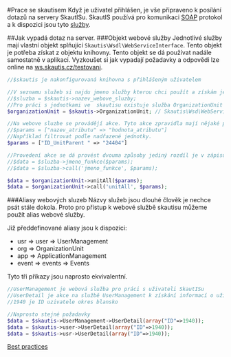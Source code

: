 #Prace se skautisem
Když je uživatel přihlášen, je vše připraveno k posílání dotazů na servery SkautISu. SkautIS používá pro komunikaci [SOAP](http://cs.wikipedia.org/wiki/SOAP) protokol a k dispozici jsou tyto [služby](http://test-is.skaut.cz/JunakWebservice/).

##Jak vypadá dotaz na server.
###Objekt webové služby
Jednotlivé služby mají vlastní objekt splňující ``Skautis\Wsdl\WebServiceInterface``. Tento objekt je potřeba získat z objektu knihovny. Tento objekt se dá používat nadále samostatně v aplikaci.
Vyzkoušet si jak vypadají požadavky a odpovědi lze online na [ws.skautis.cz/testovani](http://ws.skautis.cz/testovani/).
```php
//$skautis je nakonfigurovaná knihovna s přihlášeným uživatelem

//V seznamu služeb si najdu jmeno služby kterou chci použít a získám její objekt
//$sluzba = $skautis->nazev_webove_sluzby;
//Pro práci s jednotkami ve  skautisu existuje služba OrganizationUnit
$organizationUnit = $skautis->OrganizationUnit; // Skautis\Wsd\WebServiceInterface

//Na webove sluzbe se provádějí akce. Tyto akce zpravidla mají nějaké parametry které se zadávají pomocí asociativního pole
//$params = ["nazev_atributu" => "hodnota_atributu"]
//Například filtrovat podle nadřazené jednotky.
$params = ["ID_UnitParent " => "24404"]

//Provedení akce se dá provést dvouma způsoby jediný rozdíl je v zápisu
//$data = $sluzba->jmeno_funkce($params);
//$data = $sluzba->call('jmeno_funkce', $params);

$data = $organizationUnit->unitAll($params);
$data = $organizationUnit->call('unitAll', $params);
```

###Aliasy webových sluzeb
Názvy služeb jsou dlouhé člověk je nechce psát stále dokola. Proto pro přístup k webové službě skautisu můžeme použít alias webové služby.

Již předdefinované aliasy jsou k dispozici:

* usr => user => UserManagement
* org => OrganizationUnit
* app => ApplicationManagement
* event => events => Events

Tyto tři příkazy jsou naprosto ekvivalentní.
```php
//UserManagement je webová služba pro práci s uživateli SkautISu
//UserDetail je akce na službě UserManagement k získání informací o uživateli
//1940 je ID uzivatele okres blansko

//Naprosto stejné požadavky
$data = $skautis->UserManagement->UserDetail(array("ID"=>1940));
$data = $skautis->user->UserDetail(array("ID"=>1940));
$data = $skautis->usr->UserDetail(array("ID"=>1940));
```

[Best practices](./best_practices.md)
